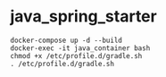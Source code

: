 # java_spring_starter

```
docker-compose up -d --build
docker-exec -it java_container bash
chmod +x /etc/profile.d/gradle.sh
. /etc/profile.d/gradle.sh
```
